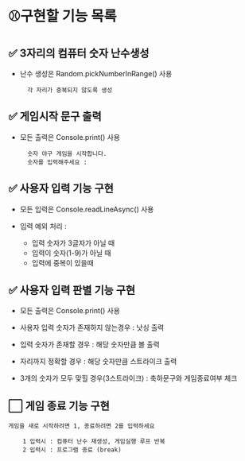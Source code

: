 # **⚾구현할 기능 목록**
## ✅ 3자리의 컴퓨터 숫자 난수생성 
* 난수 생성은 Random.pickNumberInRange() 사용

        각 자리가 중복되지 않도록 생성

## ✅ 게임시작 문구 출력
* 모든 출력은 Console.print() 사용

        숫자 야구 게임을 시작합니다.
        숫자를 입력해주세요 :

## ✅ 사용자 입력 기능 구현
* 모든 입력은 Console.readLineAsync() 사용

* 입력 예외 처리 : 
    * 입력 숫자가 3글자가 아닐 때
    * 입력이 숫자(1-9)가 아닐 때
    * 입력에 중복이 있을때
    

## ✅ 사용자 입력 판별 기능 구현
* 모든 출력은 Console.print() 사용

* 사용자 입력 숫자가 존재하지 않는경우 : 낫싱 출력
* 입력 숫자가 존재할 경우 : 해당 숫자만큼 볼 출력
* 자리까지 정확할 경우    : 해당 숫자만큼 스트라이크 출력
* 3개의 숫자가 모두 맞힐 경우(3스트라이크) : 축하문구와 게임종료여부 체크

## ⬜ 게임 종료 기능 구현

    게임을 새로 시작하려면 1, 종료하려면 2를 입력하세요
        
        1 입력시 : 컴퓨터 난수 재생성, 게임실행 루프 반복
        2 입력시 : 프로그램 종료 (break)
